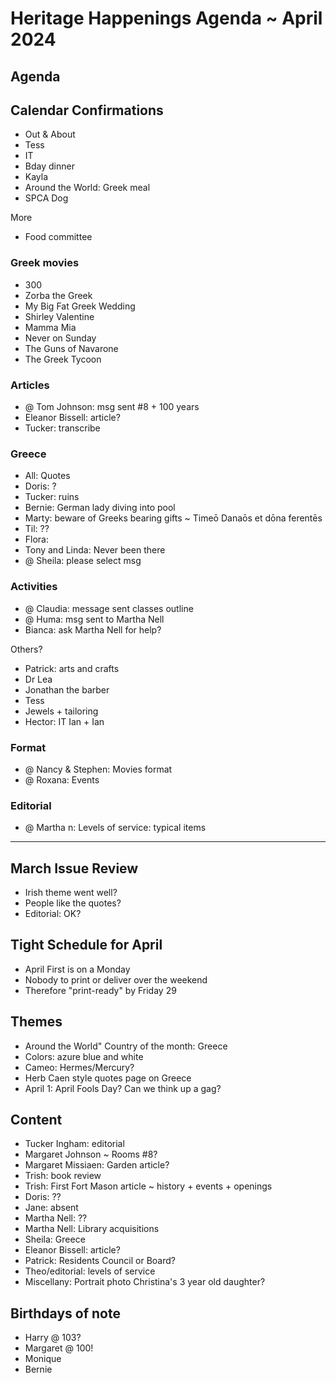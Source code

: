 # Heritage Happenings Agenda ~ April 2024

## Agenda

## Calendar Confirmations

* Out & About
* Tess
* IT
* Bday dinner
* Kayla
* Around the World: Greek meal
* SPCA Dog

More

* Food committee

### Greek movies

* 300
* Zorba the Greek
* My Big Fat Greek Wedding
* Shirley Valentine
* Mamma Mia
* Never on Sunday
* The Guns of Navarone
* The Greek Tycoon


### Articles

* @ Tom Johnson: msg sent #8 + 100 years
* Eleanor Bissell: article?
* Tucker: transcribe

### Greece

* All: Quotes
* Doris: ?
* Tucker: ruins
* Bernie: German lady diving into pool
* Marty: beware of Greeks bearing gifts ~ Timeō Danaōs et dōna ferentēs
* Til: ??
* Flora:
* Tony and Linda: Never been there
* @ Sheila: please select msg

### Activities

* @ Claudia: message sent classes outline
* @ Huma: msg sent to Martha Nell
* Bianca: ask Martha Nell for help?

Others?

* Patrick: arts and crafts
* Dr Lea
* Jonathan the barber
* Tess
* Jewels + tailoring
* Hector: IT Ian + Ian

### Format

* @ Nancy & Stephen: Movies format
* @ Roxana: Events


### Editorial

* @ Martha n: Levels of service: typical items

***


## March Issue Review

* Irish theme went well?
* People like the quotes?
* Editorial: OK?

## Tight Schedule for April

* April First is on a Monday
* Nobody to print or deliver over the weekend
* Therefore "print-ready" by Friday 29

## Themes

* Around the World" Country of the month: Greece
* Colors: azure blue and white
* Cameo: Hermes/Mercury?
* Herb Caen style quotes page on Greece
* April 1: April Fools Day? Can we think up a gag?

## Content

* Tucker Ingham: editorial
* Margaret Johnson ~ Rooms #8?
* Margaret Missiaen: Garden article?
* Trish: book review
* Trish: First Fort Mason article ~ history + events + openings
* Doris: ??
* Jane: absent
* Martha Nell: ??
* Martha Nell: Library acquisitions
* Sheila: Greece
* Eleanor Bissell: article?
* Patrick: Residents Council or Board?
* Theo/editorial: levels of service
* Miscellany: Portrait photo Christina's 3 year old daughter?

## Birthdays of note

* Harry @ 103?
* Margaret @ 100!
* Monique
* Bernie


